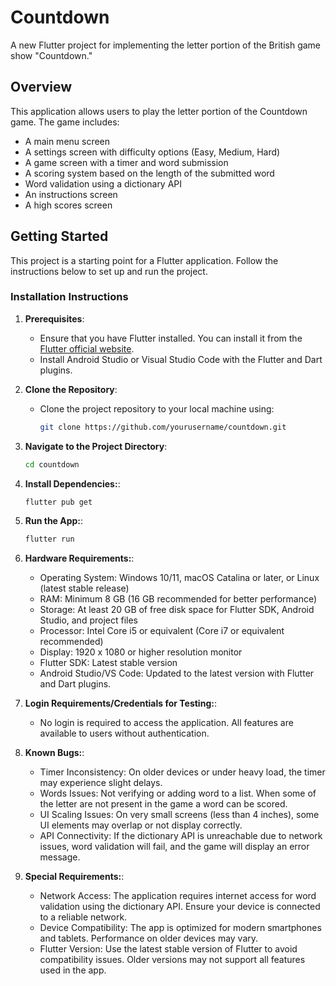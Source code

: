 # Countdown

A new Flutter project for implementing the letter portion of the British game show "Countdown."

## Overview

This application allows users to play the letter portion of the Countdown game. The game includes:
- A main menu screen
- A settings screen with difficulty options (Easy, Medium, Hard)
- A game screen with a timer and word submission
- A scoring system based on the length of the submitted word
- Word validation using a dictionary API
- An instructions screen
- A high scores screen

## Getting Started

This project is a starting point for a Flutter application. Follow the instructions below to set up and run the project.

### Installation Instructions

1. **Prerequisites**:
    - Ensure that you have Flutter installed. You can install it from the [Flutter official website](https://docs.flutter.dev/get-started/install).
    - Install Android Studio or Visual Studio Code with the Flutter and Dart plugins.

2. **Clone the Repository**:
    - Clone the project repository to your local machine using:
      ```bash
      git clone https://github.com/yourusername/countdown.git
      ```

3. **Navigate to the Project Directory**:
   ```bash
   cd countdown
   ```
   
4. **Install Dependencies:**:
   ```bash
   flutter pub get
   ```

5. **Run the App:**:
   ```bash
   flutter run
   ```

6. **Hardware Requirements:**:
    - Operating System: Windows 10/11, macOS Catalina or later, or Linux (latest stable release)
    - RAM: Minimum 8 GB (16 GB recommended for better performance)
    - Storage: At least 20 GB of free disk space for Flutter SDK, Android Studio, and project files
    - Processor: Intel Core i5 or equivalent (Core i7 or equivalent recommended)
    - Display: 1920 x 1080 or higher resolution monitor
    - Flutter SDK: Latest stable version
    - Android Studio/VS Code: Updated to the latest version with Flutter and Dart plugins.

7. **Login Requirements/Credentials for Testing:**:
    - No login is required to access the application. All features are available to users without authentication.

8. **Known Bugs:**:
    - Timer Inconsistency: On older devices or under heavy load, the timer may experience slight delays.
    - Words Issues: Not verifying or adding word to a list. When some of the letter are not present in the game a word can be scored.
    - UI Scaling Issues: On very small screens (less than 4 inches), some UI elements may overlap or not display correctly.
    - API Connectivity: If the dictionary API is unreachable due to network issues, word validation will fail, and the game will display an error message.

9. **Special Requirements:**:
    - Network Access: The application requires internet access for word validation using the dictionary API. Ensure your device is connected to a reliable network. 
    - Device Compatibility: The app is optimized for modern smartphones and tablets. Performance on older devices may vary. 
    - Flutter Version: Use the latest stable version of Flutter to avoid compatibility issues. Older versions may not support all features used in the app.